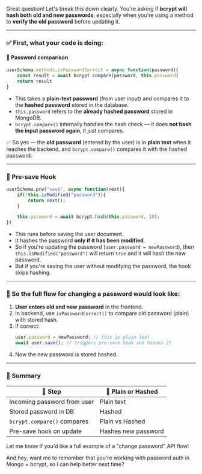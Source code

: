 Great question! Let's break this down clearly. You're asking if **bcrypt will hash both old and new passwords**, especially when you're using a method to **verify the old password** before updating it.

---

### ✅ First, what your code is doing:

#### 🔐 Password comparison
```js
userSchema.methods.isPasswordCorrect = async function(password){
    const result = await bcrypt.compare(password, this.password)
    return result
}
```
- This takes a **plain-text password** (from user input) and compares it to the **hashed password** stored in the database.
- `this.password` refers to the **already hashed password** stored in MongoDB.
- `bcrypt.compare()` internally handles the hash check — it does **not hash the input password again**, it just compares.

✅ So yes — the **old password** (entered by the user) is in **plain text** when it reaches the backend, and `bcrypt.compare()` compares it with the hashed password.

---

### 🧂 Pre-save Hook
```js
userSchema.pre("save", async function(next){
    if(!this.isModified("password")){
        return next();
    }

    this.password = await bcrypt.hash(this.password, 10);
})
```

- This runs before saving the user document.
- It hashes the password **only if it has been modified**.
- So if you're updating the password (`user.password = newPassword`), then `this.isModified("password")` will return `true` and it will hash the new password.
- But if you're saving the user without modifying the password, the hook skips hashing.

---

### 🔄 So the full flow for **changing a password** would look like:

1. **User enters old and new password** in the frontend.
2. In backend, use `isPasswordCorrect()` to compare old password (plain) with stored hash.
3. If correct:
    ```js
    user.password = newPassword; // this is plain text
    await user.save(); // triggers pre-save hook and hashes it
    ```
4. Now the new password is stored hashed.

---

### 🔐 Summary

| 🔸 Step                         | 🔸 Plain or Hashed |
|-------------------------------|-------------------|
| Incoming password from user   | Plain text        |
| Stored password in DB         | Hashed            |
| `bcrypt.compare()` compares   | Plain vs Hashed   |
| Pre-save hook on update       | Hashes new password |

Let me know if you'd like a full example of a "change password" API flow!

And hey, want me to remember that you're working with password auth in Mongo + bcrypt, so I can help better next time?